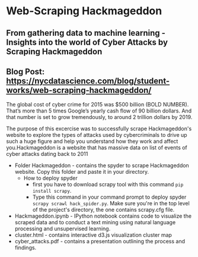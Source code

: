 # Web-Scraping Hackmageddon

## From gathering data to machine learning - Insights into the world of Cyber Attacks by Scraping Hackmageddon

## Blog Post: https://nycdatascience.com/blog/student-works/web-scraping-hackmageddon/

The global cost of cyber crime for 2015 was $500 billion (BOLD NUMBER).
That’s more than 5 times Google’s yearly cash flow of 90 billion dollars.
And that number is set to grow tremendously, to around 2 trillion dollars by 2019.

The purpose of this excercise was to successfully scrape Hackmageddon's website to explore the types of attacks used by cybercriminals to drive up such a huge figure and help you understand how they work and affect you.Hackmageddon is a website that has massive data on list of events of cyber attacks dating back to 2011

* Folder Hackmageddon - contains the spyder to scrape Hackmageddon website. Copy this folder and paste it in your directory. 
    * How to deploy spyder
         * first you have to download scrapy tool with this command `pip install scrapy`.
         * Type this command in your command prompt to deploy spyder `scrapy scrawl hack_spider.py`. Make sure you're                    in the top level of the project's directory, the one contains scrapy.cfg file.
* Hackmageddon.ipynb - IPython notebook contains code to visualize the scraped data and to conduct a text mining using     natural language processing and unsupervised learning.
* cluster.html - contains interactive d3.js visualization cluster map 
* cyber_attacks.pdf - contains a presentation outlining the process and findings.
